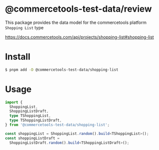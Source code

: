 # @commercetools-test-data/review

This package provides the data model for the commercetools platform `Shopping List` type

https://docs.commercetools.com/api/projects/shopping-list#shopping-list

# Install

```bash
$ pnpm add -D @commercetools-test-data/shopping-list
```

# Usage

```ts
import {
  ShoppingList,
  ShoppingListDraft,
  type TShoppingList,
  type TShoppingListDraft,
} from '@commercetools-test-data/shopping-list';

const shoppingList = ShoppingList.random().build<TShoppingList>();
const shoppingListDraft =
  ShoppingListDraft.random().build<TShoppingListDraft>();
```
